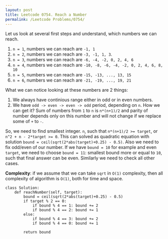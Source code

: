 ```yaml
---
layout: post
title: Leetcode 0754. Reach a Number
permalink: /Leetcode Problems/0754/
---
```


Let us look at several first steps and understand, which numbers we can reach.

1. `n = 1`, numbers we can reach are `-1, 1`
2. `n = 2`, numbers we can reach are `-3, -1, 1, 3`.
3. `n = 3`, numbers we can reach are `-6, -4, -2, 0, 2, 4, 6`
4. `n = 4`, numbers we can reach are `-10, -8, -6, -4, -2, 0, 2, 4, 6, 8, 10`
5. `n = 5`, numbers we can reach are `-15, -13, ..., 13, 15`
6. `n = 6`, numbers we can reach are `-21, -19, ..., 19, 21`

What we can notice looking at these numbers are 2  things:
1. We always have continious range either in odd or in even numbers.
2. We have `odd -> even -> even -> odd` period, depending on `n`.  How we can get it? Sum of numbers from `1` to `n` is `n*(n+1)/2` and parity of number depends only on this number and will not change if we replace some of `+` to `-`.

So, we need to find smallest integer. `n`, such that `n*(n+1)/2 >= target`, or `n^2 + n - 2*target >= 0`. This can solved as quadratic equation with solution `bound = ceil(sqrt(2*abs(target)+0.25) - 0.5)`. Also we need to fix odd/even of our number. If we have `bound = 10` for example and even `target`, we need to choose `bound = 11`: smallest bound more or equal to `10`, such that final answer can be even. Similarly we need to check all other cases.

**Complexity**: if we assume that we can take `sqrt` in `O(1)` complexity, then all complexity of algorithm is `O(1)`, both for time and space.

```
class Solution:
    def reachNumber(self, target):
        bound = ceil(sqrt(2*abs(target)+0.25) - 0.5)
        if target % 2 == 0:
            if bound % 4 == 1: bound += 2
            if bound % 4 == 2: bound += 1
        else:
            if bound % 4 == 3: bound += 2
            if bound % 4 == 0: bound += 1
                
        return bound
```